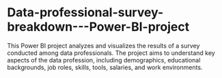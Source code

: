 # Data-professional-survey-breakdown---Power-BI-project
This Power BI project analyzes and visualizes the results of a survey conducted among data professionals. The project aims to understand key aspects of the data profession, including demographics, educational backgrounds, job roles, skills, tools, salaries, and work environments.


